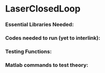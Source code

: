 # LaserClosedLoop


### Essential Libraries Needed:



### Codes needed to run (yet to interlink):



### Testing Functions:


### Matlab commands to test theory:


